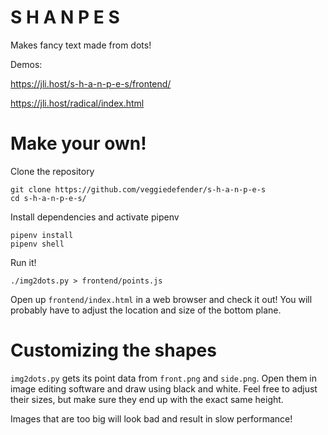 # S H A N P E S

Makes fancy text made from dots!

Demos:

https://jli.host/s-h-a-n-p-e-s/frontend/

https://jli.host/radical/index.html

# Make your own!

Clone the repository
```
git clone https://github.com/veggiedefender/s-h-a-n-p-e-s
cd s-h-a-n-p-e-s/
```

Install dependencies and activate pipenv
```
pipenv install
pipenv shell
```

Run it!
```
./img2dots.py > frontend/points.js
```

Open up `frontend/index.html` in a web browser and check it out! You will probably have to adjust the location and size
of the bottom plane.

# Customizing the shapes

`img2dots.py` gets its point data from `front.png` and `side.png`. Open them in image editing software and draw using
black and white. Feel free to adjust their sizes, but make sure they end up with the exact same height.

Images that are too big will look bad and result in slow performance!
